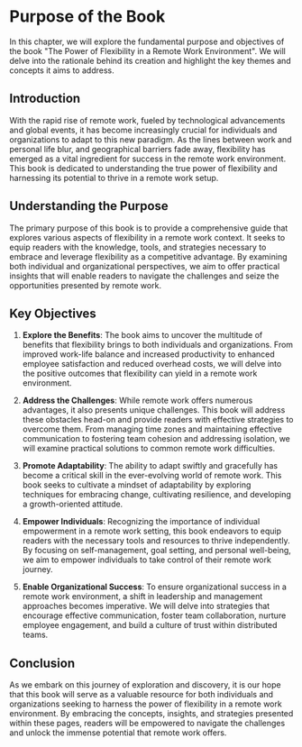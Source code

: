 Purpose of the Book
==============================

In this chapter, we will explore the fundamental purpose and objectives of the book "The Power of Flexibility in a Remote Work Environment". We will delve into the rationale behind its creation and highlight the key themes and concepts it aims to address.

Introduction
------------

With the rapid rise of remote work, fueled by technological advancements and global events, it has become increasingly crucial for individuals and organizations to adapt to this new paradigm. As the lines between work and personal life blur, and geographical barriers fade away, flexibility has emerged as a vital ingredient for success in the remote work environment. This book is dedicated to understanding the true power of flexibility and harnessing its potential to thrive in a remote work setup.

Understanding the Purpose
-------------------------

The primary purpose of this book is to provide a comprehensive guide that explores various aspects of flexibility in a remote work context. It seeks to equip readers with the knowledge, tools, and strategies necessary to embrace and leverage flexibility as a competitive advantage. By examining both individual and organizational perspectives, we aim to offer practical insights that will enable readers to navigate the challenges and seize the opportunities presented by remote work.

Key Objectives
--------------

1. **Explore the Benefits**: The book aims to uncover the multitude of benefits that flexibility brings to both individuals and organizations. From improved work-life balance and increased productivity to enhanced employee satisfaction and reduced overhead costs, we will delve into the positive outcomes that flexibility can yield in a remote work environment.

2. **Address the Challenges**: While remote work offers numerous advantages, it also presents unique challenges. This book will address these obstacles head-on and provide readers with effective strategies to overcome them. From managing time zones and maintaining effective communication to fostering team cohesion and addressing isolation, we will examine practical solutions to common remote work difficulties.

3. **Promote Adaptability**: The ability to adapt swiftly and gracefully has become a critical skill in the ever-evolving world of remote work. This book seeks to cultivate a mindset of adaptability by exploring techniques for embracing change, cultivating resilience, and developing a growth-oriented attitude.

4. **Empower Individuals**: Recognizing the importance of individual empowerment in a remote work setting, this book endeavors to equip readers with the necessary tools and resources to thrive independently. By focusing on self-management, goal setting, and personal well-being, we aim to empower individuals to take control of their remote work journey.

5. **Enable Organizational Success**: To ensure organizational success in a remote work environment, a shift in leadership and management approaches becomes imperative. We will delve into strategies that encourage effective communication, foster team collaboration, nurture employee engagement, and build a culture of trust within distributed teams.

Conclusion
----------

As we embark on this journey of exploration and discovery, it is our hope that this book will serve as a valuable resource for both individuals and organizations seeking to harness the power of flexibility in a remote work environment. By embracing the concepts, insights, and strategies presented within these pages, readers will be empowered to navigate the challenges and unlock the immense potential that remote work offers.
